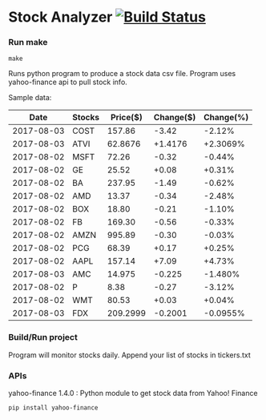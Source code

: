 # Stock Analyzer [![Build Status](https://travis-ci.org/ogoyal/StockAnalyzer.svg?branch=master)](https://travis-ci.org/ogoyal/StockAnalyzer)

### Run make
```
make
```

Runs python program to produce a stock data csv file. Program uses yahoo-finance api to pull stock info.

Sample data:

| Date| Stocks| Price($)| Change($)| Change(%) | 
| --- | --- | --- | --- | ---  | 
| 2017-08-03| COST| 157.86| -3.42| -2.12% | 
| 2017-08-03| ATVI| 62.8676| +1.4176| +2.3069% | 
| 2017-08-02| MSFT| 72.26| -0.32| -0.44% | 
| 2017-08-02| GE| 25.52| +0.08| +0.31% | 
| 2017-08-02| BA| 237.95| -1.49| -0.62% | 
| 2017-08-02| AMD| 13.37| -0.34| -2.48% | 
| 2017-08-02| BOX| 18.80| -0.21| -1.10% | 
| 2017-08-02| FB| 169.30| -0.56| -0.33% | 
| 2017-08-02| AMZN| 995.89| -0.30| -0.03% | 
| 2017-08-02| PCG| 68.39| +0.17| +0.25% | 
| 2017-08-02| AAPL| 157.14| +7.09| +4.73% | 
| 2017-08-03| AMC| 14.975| -0.225| -1.480% | 
| 2017-08-02| P| 8.38| -0.27| -3.12% | 
| 2017-08-02| WMT| 80.53| +0.03| +0.04% | 
| 2017-08-03| FDX| 209.2999| -0.2001| -0.0955% | 

### Build/Run project

Program will monitor stocks daily. Append your list of stocks in tickers.txt

### APIs
yahoo-finance 1.4.0 : Python module to get stock data from Yahoo! Finance

```
pip install yahoo-finance
```

